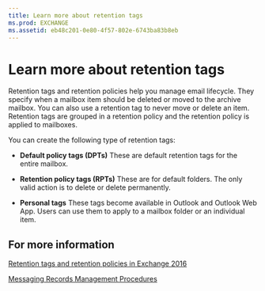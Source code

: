 ```yaml
---
title: Learn more about retention tags
ms.prod: EXCHANGE
ms.assetid: eb48c201-0e80-4f57-802e-6743ba83b8eb
---
```



# Learn more about retention tags

Retention tags and retention policies help you manage email lifecycle. They specify when a mailbox item should be deleted or moved to the archive mailbox. You can also use a retention tag to never move or delete an item. Retention tags are grouped in a retention policy and the retention policy is applied to mailboxes.
  
    
    

You can create the following type of retention tags: 
- **Default policy tags (DPTs)** These are default retention tags for the entire mailbox.
    
  
- **Retention policy tags (RPTs)** These are for default folders. The only valid action is to delete or delete permanently.
    
  
- **Personal tags** These tags become available in Outlook and Outlook Web App. Users can use them to apply to a mailbox folder or an individual item.
    
  

## For more information

 [Retention tags and retention policies in Exchange 2016](retention-tags-and-retention-policies-in-exchange-2016.md)
  
    
    
 [Messaging Records Management Procedures](http://technet.microsoft.com/library/bc2ff408-4a2b-4202-9515-e3e922a6320d.aspx)
  
    
    

